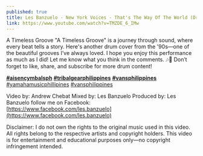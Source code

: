```yaml
---
published: true
title: Les Banzuelo - New York Voices - That's The Way Of The World (Drum Cover)
link: https://www.youtube.com/watch?v=TMZDE_6_IMw
---
```

A Timeless Groove "A Timeless Groove" is a journey through sound, where every beat tells a story. Here's another drum cover from the '90s—one of the beautiful grooves I’ve always loved. I hope you enjoy this performance as much as I did! Let me know what you think in the comments. 🎶🥁 Don’t forget to like, share, and subscribe for more drum content!

[**#aisencymbalsph**](https://www.youtube.com/hashtag/aisencymbalsph) [**#tribalgearphilippines**](https://www.youtube.com/hashtag/tribalgearphilippines) [**#vansphilippines**](https://www.youtube.com/hashtag/vansphilippines) [#yamahamusicphillipines](https://www.youtube.com/hashtag/yamahamusicphillipines) [](https://www.youtube.com/hashtag/tribalgearphilippines)[#vansphilippines](https://www.youtube.com/hashtag/vansphilippines)

Video by: Andrew Chebat Mixed by: Les Banzuelo Produced by: Les Banzuelo follow me on Facebook: [https://www.facebook.com/les.banzuelo](https://www.facebook.com/les.banzuelo)

Disclaimer: I do not own the rights to the original music used in this video. All rights belong to the respective artists and copyright holders. This video is for entertainment and educational purposes only—no copyright infringement intended.
